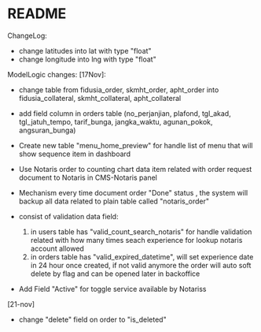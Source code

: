 # README


ChangeLog:

* change latitudes into lat with type "float"
* change longitude into lng with type "float"

ModelLogic changes:
[17Nov]:
- change table from fidusia_order, skmht_order, apht_order into fidusia_collateral, skmht_collateral, apht_collateral
- add field column in orders table (no_perjanjian, plafond, tgl_akad, tgl_jatuh_tempo, tarif_bunga, jangka_waktu, agunan_pokok, angsuran_bunga)
- Create new table "menu_home_preview" for handle list of menu that will show sequence item in dashboard


- Use Notaris order to counting chart data item related with order request document to Notaris in CMS-Notaris panel
- Mechanism every time document order "Done" status , the system will backup all data related to plain table called "notaris_order"
- consist of validation data field:
    1. in users table has "valid_count_search_notaris" for handle validation related with how many times seach experience for lookup notaris account allowed
    2. in orders table has "valid_expired_datetime", will set experience date in 24 hour once created, if not valid anymore the order will auto soft delete by flag and can be opened later in backoffice
- Add Field "Active" for toggle service available by Notariss

[21-nov]
- change "delete" field on order to "is_deleted"